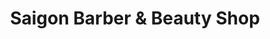 ---
title: "Saigon Barber & Beauty Shop"
url: /seattle/saigon-barber-und-beauty-shop/
shop: Friseur
---